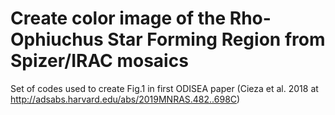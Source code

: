 # Create color image of the Rho-Ophiuchus Star Forming Region from Spizer/IRAC mosaics
Set of codes used to create Fig.1 in first ODISEA paper (Cieza et al. 2018 at
http://adsabs.harvard.edu/abs/2019MNRAS.482..698C)
